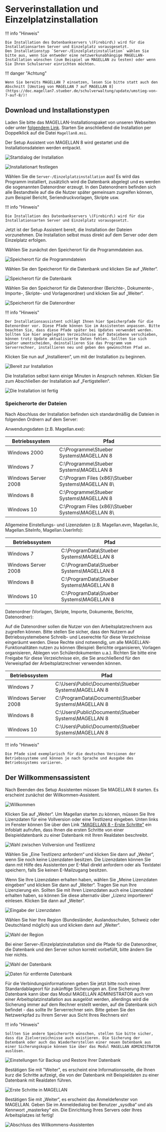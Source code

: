 ﻿
# Serverinstallation und Einzelplatzinstallation

!!! info "Hinweis"

    Die Installation des Datenbankservers \(Firebird\) wird für die Installationsarten Server und Einzelplatz vorausgesetzt. 
    Den Installationstyp `Server-/Einzelplatzinstallation` wählen Sie bitte aus, wenn Sie entweder eine netzwerkunabhängige MAGELLAN-Installation wünschen (zum Beispiel um MAGELLAN zu testen) oder wenn Sie Ihren Schulserver einrichten möchten.

!!! danger "Achtung"

    Wenn Sie bereits MAGELLAN 7 einsetzen, lesen Sie bitte statt auch den Abschnitt [Umstieg von MAGELLAN 7 auf MAGELLAN 8](https://doc.magellan7.stueber.de/schulverwaltung/update/umstieg-von-7-auf-8/)!

## Download und Installationstypen

Laden Sie bitte das MAGELLAN-Installationspaket von unseren Webseiten oder unter [folgendem Link](https://download.stueber.de/bin/de/magellan/v8/magellan8.msi). Starten Sie anschließend die Installation per Doppelklick auf die Datei `Magellan8.msi`.

Der Setup Assistent von MAGELLAN 8 wird gestartet und die Installationsdateien werden entpackt.

![Startdialog der Installation](/assets/images/installation/8/setup_start.png)

![Installationart festlegen](/assets/images/installation/8/setup_type.png)

Wählen Sie die `Server-/Einzelplatzinstallation` aus! Es wird das Programm installiert, zusätzlich wird die Datenbank abgelegt und es werden die sogenannten Datenordner erzeugt. In den Datenordnern befinden sich alle Bestandteile auf die die Nutzer später gemeinsam zugreifen können, zum Beispiel Bericht, Seriendruckvorlagen, Skripte usw.

!!! info "Hinweis"

    Die Installation des Datenbankservers \(Firebird\) wird für die Installationsarten Server und Einzelplatz vorausgesetzt.

Jetzt ist der Setup Assistent bereit, die Installation der Dateien vorzunehmen. Die Installation selbst muss direkt auf dem Server oder dem Einzelplatz erfolgen.


Wählen Sie zunächst den Speicherort für die Programmdateien aus.

![Speicherort für die Programmdateien](/assets/images/installation/8/setup-folder.png)

Wählen Sie den Speicherort für die Datenbank und klicken Sie auf „Weiter“.

![Speicherort für die Datenbank](/assets/images/installation/8/setup-database.png)

Wählen Sie den Speicherort für die Datenordner \(Berichte-, Dokumente-, Importe-, Skripte- und Vorlagenordner\) und klicken Sie auf „Weiter“.

![Speicherort für die Datenordner](/assets/images/installation/8/setup-data-folder.png)

!!! info "Hinweis"

    Der Installationsassistent schlägt Ihnen hier Speicherpfade für die Datenordner vor. Diese Pfade können Sie im Assistenten anpassen. Bitte beachten Sie, dass diese Pfade später bei Updates verwendet werden. Sollten Sie hier angelegten Verzeichnisse auf Dateiebene verschieben, können trotz Update aktualisierte Daten fehlen. Sollten Sie sich später umentscheiden, deinstallieren Sie das Programm vom Serverrechner, installieren neu und geben den gewünschten Pfad an.

Klicken Sie nun auf „Installieren“, um mit der Installation zu beginnen.

![Bereit zur Installation](/assets/images/installation/8/setup-ready.png)

Die Installation selbst kann einige Minuten in Anspruch nehmen. Klicken Sie zum Abschließen der Installation auf „Fertigstellen“.

![Die Installation ist fertig](/assets/images/installation/8/setup-finished.png)

### Speicherorte der Dateien

Nach Abschluss der Installation befinden sich standardmäßig die Dateien in folgenden Ordnern auf dem Server:

Anwendungsdaten \(z.B. Magellan.exe\):

| Betriebssystem | Pfad |
| --- | --- |
| Windows 2000 | C:\Programme\Stueber Systems\MAGELLAN 8 |
| Windows 7 | C:\Programme\Stueber Systems\MAGELLAN 8 |
| Windows Server 2008 | C:\Program Files \(x86\)\Stueber Systems\MAGELLAN 8\ |
| Windows 8 | C:\Programme\Stueber Systems\MAGELLAN 8 |
| Windows 10 | C:\Program Files \(x86\)\Stueber Systems\MAGELLAN 8\ |

Allgemeine Einstellungs- und Lizenzdaten \(z.B. Magellan.evm, Magellan.lic, Magellan.SiteInfo, Magellan.UserInfo\):

| Betriebssystem | Pfad |
| --- | --- |
| Windows 7 | C:\ProgramData\Stueber Systems\MAGELLAN 8 |
| Windows Server 2008 | C:\ProgramData\Stueber Systems\MAGELLAN 8 |
| Windows 8 | C:\ProgramData\Stueber Systems\MAGELLAN 8 |
| Windows 10 | C:\ProgramData\Stueber Systems\MAGELLAN 8 |

Datenordner \(Vorlagen, Skripte, Importe, Dokumente, Berichte, Datenordner\):

Auf die Datenordner sollen die Nutzer von den Arbeitsplatzrechnern aus zugreifen können. Bitte stellen Sie sicher, dass den Nutzern auf Betriebssystemebene Schreib- und Leserechte für diese Verzeichnisse eingeräumt werden. Diese Rechte sind notwendig, um alle MAGELLAN-Funktionalitäten nutzen zu können (Beispiel: Berichte organisieren, Vorlagen organisieren, Ablegen von Schülerdokumenten u.a.).
Richten Sie bitte eine Freigabe für diese Verzeichnisse ein, die Sie anschließend für den Verweispfad der Arbeitsplatzrechner verwenden können.

| Betriebssystem | Pfad |
| --- | --- |
| Windows 7 | C:\Users\Public\Documents\Stueber Systems\MAGELLAN 8 |
| Windows Server 2008 | C:\ProgramData\Documents\Stueber Systems\MAGELLAN 8 |
| Windows 8 | C:\Users\Public\Documents\Stueber Systems\MAGELLAN 8 |
| Windows 10 | C:\Users\Public\Documents\Stueber Systems\MAGELLAN 8 |

!!! info "Hinweis"

    Die Pfade sind exemplarisch für die deutschen Versionen der Betriebssysteme und können je nach Sprache und Ausgabe des Betriebssystems variieren.

## Der Willkommensassistent

Nach Beenden des Setup Assistenten müssen Sie MAGELLAN 8 starten. Es erscheint zunächst der Willkommen-Assistent.

![Willkommen](/assets/images/installation/8/welcome.png)

Klicken Sie auf „Weiter“. Um Magellan starten zu können, müssen Sie Ihre Lizenzdaten für eine Vollversion oder eine Testlizenz eingeben.
Unten links im Fenster können Sie über den Link ["MAGELLAN 8 - Erste Schritte"](https://doc.kb.stueber.de/magellan/erste-schritte-in-magellan.html) ein Infoblatt aufrufen, dass Ihnen die ersten Schritte von einer Beispieldatenbank zu einer Datenbank mit Ihren Realdaten beschreibt.

![Wahl zwischen Vollversion und Testlizenz](/assets/images/installation/8/welcome-license-type.png)

Wählen Sie „Eine Testlizenz anfordern“ und klicken Sie dann auf „Weiter“, wenn Sie noch keine Lizenzdaten besitzen. Die Lizenzdaten können Sie dann mit Hilfe des Assistenten per E-Mail direkt anfordern oder als Textdatei speichern, falls Sie keinen E-Mailzugang besitzen.

Wenn Sie Ihre Lizenzdaten erhalten haben, wählen Sie „Meine Lizenzdaten eingeben“ und klicken Sie dann auf „Weiter“. Tragen Sie nun Ihre Lizenzierung ein. Sollten Sie mit Ihren Lizenzdaten auch eine Lizenzdatei erhalten haben, so können Sie diese alternativ über „Lizenz importieren“ einlesen. Klicken Sie dann auf „Weiter“.

![Eingabe der Lizenzdaten](/assets/images/installation/8/welcome-enter-license.png)

Wählen Sie hier Ihre Region (Bundesländer, Auslandsschulen, Schweiz oder Deutschland möglich) aus und klicken dann auf „Weiter“.

![Wahl der Region](/assets/images/installation/8/welcome-region.png)

Bei einer Server-/Einzelplatzinstallation sind die Pfade für die Datenordner, die Datenbank und den Server schon korrekt vorbefüllt, bitte ändern Sie hier nichts.

![Wahl der Datenbank](/assets/images/installation/8/welcome-database.png)

![ Daten für entfernte Datenbank](/assets/images/installation/8/welcome-remote-database.png)

Für die Verbindungsinformationen geben Sie jetzt bitte noch einen Standardablageort für zukünftige Sicherungen an. Eine Sicherung Ihrer Datenbank kann über das Modul MAGELLAN ADMINISTRATOR auch von einer Arbeitsplatzinstallation aus ausgelöst werden, allerdings wird die Sicherung immer auf dem Rechner erstellt werden, auf die Datenbank sich befindet - das sollte Ihr Serverrechner sein. Bitte geben Sie den Netzwerkpfad zu Ihrem Server aus Sicht Ihres Rechners ein!

!!! info "Hinweis"

    Sollten Sie andere Speicherorte wünschen, stellen Sie bitte sicher, dass die Zielverzeichnisse auch existieren. Die Sicherung der Datenbank oder auch das Wiederherstellen einer neuen Datenbank aus einer Sicherungskopie können Sie über das Modul MAGELLAN ADMINISTRATOR auslösen.

![Einstellungen für Backup und Restore Ihrer Datenbank](/assets/images/installation/8/welcome-remote-backup.png)

Bestätigen Sie mit "Weiter", es erscheint eine Informationsseite, die Ihnen kurz die Schritte aufzeigt, die von der Datenbank mit Beispieldaten zu einer Datenbank mit Realdaten führen.

![Erste Schritte in MAGELLAN](/assets/images/installation/8/Welcome-erste-schritte.png)

Bestätigen Sie mit „Weiter“, es erscheint das Anmeldefenster von MAGELLAN. Geben Sie im Anmeldedialog bei Benutzer „sysdba“ und als Kennwort „masterkey“ ein. Die Einrichtung Ihres Servers oder Ihres Arbeitsplatzes ist fertig!

![Abschluss des Willkommens-Assistenten](/assets/images/installation/8/anmeldung.png)
